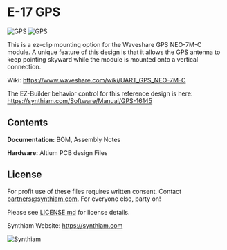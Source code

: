 # E-17 GPS

![GPS](https://live.staticflickr.com/65535/47691864122_4524ba2df8_k.jpg)
![GPS](https://live.staticflickr.com/65535/47691864212_29f635baaf_k.jpg)

This is a ez-clip mounting option for the Waveshare GPS NEO-7M-C module. A unique feature of this design is that it allows the GPS antenna to keep pointing skyward while the module is mounted onto a vertical connection.

Wiki: https://www.waveshare.com/wiki/UART_GPS_NEO-7M-C

The EZ-Builder behavior control for this reference design is here: https://synthiam.com/Software/Manual/GPS-16145

## Contents

**Documentation:** BOM, Assembly Notes

**Hardware:** Altium PCB design Files

## License

For profit use of these files requires written consent. Contact partners@synthiam.com. For everyone else, party on!

Please see [LICENSE.md](https://github.com/synthiam/E-17_GPS/blob/master/LICENSE.md) for license details.

Synthiam Website: https://synthiam.com

![Synthiam](https://live.staticflickr.com/65535/47791527651_358dffb302_m.jpg)
